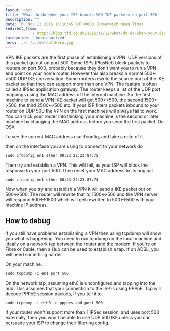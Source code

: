 ```yaml
---
layout: post
title: 'What do do when your ISP blocks VPN IKE packets on port 500'
description: ""
date: Thu Nov 12 2015 15:16:45 GMT+0000 (Greenwich Mean Time)
redirect_from: 
            - http://blog.tfd.co.uk/2015/11/12/what-do-do-when-your-isp-blocks-vpn-ike-packets-on-port-500/
categories: "Uncategorized"
hero: ../../../defaultHero.jpg
---
```

VPN IKE packets are the first phase of establishing a VPN. UDP versions of this packet go out on port 500. Some ISPs (PlusNet) block packets to routers on port 500, probably because they don't want you to run a VPN end point on your home router. However this also breaks a normal 500&lt;->500 UDP IKE conversation. Some routers rewrite the source port of the IKE packet so that they can support more than one VPN. The feature is often called a IPSec application gateway. The router keeps a list of the UDP port mappings using the MAC address of the internal machine. So the first machine to send a VPN IKE packet will get 500&lt;->500, the second 1500&lt;->500, the third 2500&lt;->500 etc. If your ISP filters packets inbound to your router on UDP 500 the VPN on the first machines will always fail to work. You can trick your router into thinking your machine is the second or later machine by changing the MAC address before you send the first packet. On OSX

To see the current MAC address use ifconfig, and take a note of it.

then on the interface you are using to connect to your network do

```
sudo ifconfig en1 ether 00:23:22:23:87:75
```

Then try and establish a VPN. This will fail, as your ISP will block the response to your port 500. Then reset your MAC address to its original

```
sudo ifconfig en1 ether 00:23:22:23:87:74
```

Now when you try and establish a VPN it will send a IKE packet out on 500&lt;->500. The router will rewrite that to 1500&lt;->500 and the VPN server will respond 500&lt;->1500 which will get rewritten to 500&lt;->500 with your machine IP address.

## How to debug

If you still have problems establishing a VPN then using tcpdump will show you what is happening. You need to run tcpdump on the local machine and ideally on a network tap between the router and the modem. If you're on Fibre or Cable, then a Hub can be used to establish a tap. If on ADSL, you will need something harder.

On your machine.

```
sudo tcpdump -i en1 port 500
```

On the network tap, assuming eth0 is unconfigured and tapping into the hub. This assumes that your connection to the ISP is using PPPoE. Tcp will decode PPPoE session packets, if you tell it to.

```
sudo tcpdump -i eth0 -n pppoes and port 500
```

If your router won't support more than 1 IPSec session, and uses port 500 externally, then you won't be able to use UDP 500 IKE unless you can persuade your ISP to change their filtering config.
